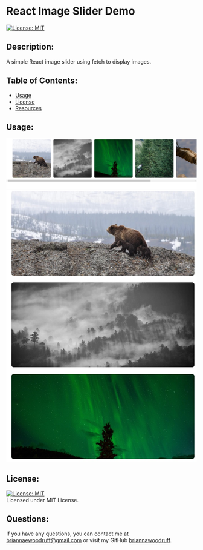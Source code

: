 # React Image Slider Demo
  [![License: MIT](https://img.shields.io/badge/License-MIT-yellow.svg)](https://opensource.org/licenses/MIT)

## Description:
A simple React image slider using fetch to display images.

## Table of Contents:
* [Usage](#usage)
* [License](#license)
* [Resources](#resources)

## Usage:
![fullscreen](src/assets/fullscreen-slider.jpg) <br />
![mobile friendly](src/assets/mobilefriendly.jpg) <br />

## License: 
[![License: MIT](https://img.shields.io/badge/License-MIT-yellow.svg)](https://opensource.org/licenses/MIT)
<br />
Licensed under MIT License.
<br />

## Questions:
If you have any questions, you can contact me at briannaewoodruff@gmail.com or visit my GitHub [briannawoodruff](https://github.com/briannawoodruff).